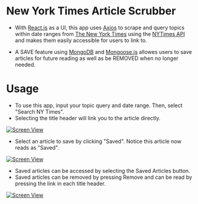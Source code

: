
# New York Times Article Scrubber

* With [React.js](https://facebook.github.io/react/) as a UI, this app uses [Axios](https://www.npmjs.com/package/axios) to scrape and query topics within date ranges from [The New York Times](http:/www.nytimes.com/) using the [NYTimes API](https://developer.nytimes.com/) and makes them easily accessible for users to link to. 

*  A SAVE feature using [MongoDB](https://www.mongodb.com) and [Mongoose.js](http://mongoosejs.com/) allowes users to save articles for future reading as well as be REMOVED when no longer needed.

# Usage

* To use this app, input your topic query and date range. Then, select "Search NY Times".
* Selecting the title header will link you to the article directly.

[![Screen View](http://i.giphy.com/9JV3808VmQyk0.gif)](https://www.youtube.com/watch?v=Q-XHzFy6C2U&feature=youtu.be)

* Select an article to save by clicking "Saved". Notice this article now reads as "Saved". 

[![Screen View](http://i.giphy.com/QD8OVuRDqy8sE.gif)](https://www.youtube.com/watch?v=tJTu3ZUfqyY&feature=youtu.be)

* Saved articles can be accessed by selecting the Saved Articles button.  
* Saved articles can be removed by pressing Remove and can be read by pressing the link in each title header. 

[![Screen View](http://i.giphy.com/8CA2DEA9E8Yow.gif)](https://www.youtube.com/watch?v=z86Twu-0Pf4&feature=youtu.be)

